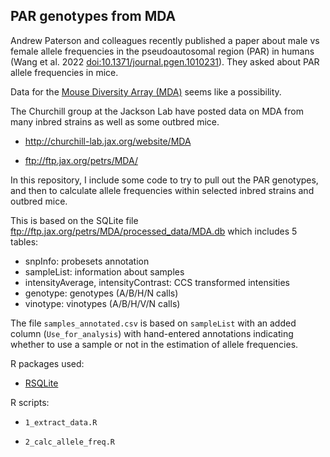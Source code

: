 ## PAR genotypes from MDA

Andrew Paterson and colleagues recently published a paper about male
vs female allele frequencies in the pseudoautosomal region (PAR) in
humans (Wang et al. 2022
[doi:10.1371/journal.pgen.1010231](https://doi.org/10.1371/journal.pgen.1010231)).
They asked about PAR allele frequencies in mice.

Data for the [Mouse Diversity Array
(MDA)](https://doi.org/10.1371/journal.pgen.1010231) seems like a possibility.

The Churchill group at the Jackson Lab have posted data on MDA from
many inbred strains as well as some outbred mice.

- <http://churchill-lab.jax.org/website/MDA>

- <ftp://ftp.jax.org/petrs/MDA/>

In this repository, I include some code to try to pull out the PAR
genotypes, and then to calculate allele frequencies within selected
inbred strains and outbred mice.

This is based on the SQLite file <ftp://ftp.jax.org/petrs/MDA/processed_data/MDA.db>
which includes 5 tables:

- snpInfo: probesets annotation
- sampleList: information about samples
- intensityAverage, intensityContrast: CCS transformed intensities
- genotype: genotypes (A/B/H/N calls)
- vinotype: vinotypes (A/B/H/V/N calls)

The file `samples_annotated.csv` is based on `sampleList` with an
added column (`Use_for_analysis`)  with hand-entered annotations indicating whether to
use a sample or not in the estimation of allele frequencies.

R packages used:

- [RSQLite](https://cran.r-project.org/package=RSQLite)

R scripts:

- `1_extract_data.R`

- `2_calc_allele_freq.R`
